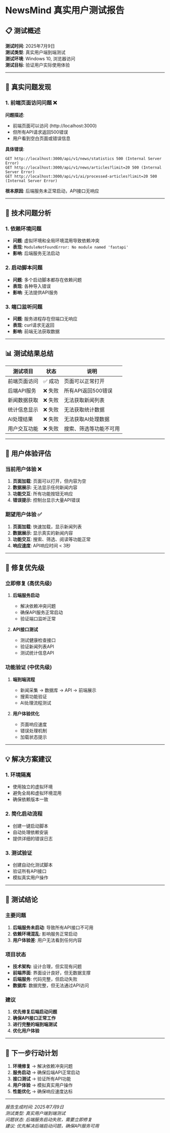 # NewsMind 真实用户测试报告

## 📋 测试概述

**测试时间**: 2025年7月9日  
**测试类型**: 真实用户端到端测试  
**测试环境**: Windows 10, 浏览器访问  
**测试目标**: 验证用户实际使用体验  

---

## 🚨 真实问题发现

### 1. 前端页面访问问题 ❌

**问题描述**: 
- 前端页面可以访问 (http://localhost:3000)
- 但所有API请求返回500错误
- 用户看到空白页面或错误信息

**具体错误**:
```
GET http://localhost:3000/api/v1/news/statistics 500 (Internal Server Error)
GET http://localhost:3000/api/v1/news/articles?limit=20 500 (Internal Server Error)
GET http://localhost:3000/api/v1/ai/processed-articles?limit=20 500 (Internal Server Error)
```

**根本原因**: 后端服务未正常启动，API接口无响应

---

## 🔧 技术问题分析

### 1. 依赖环境问题
- **问题**: 虚拟环境和全局环境混用导致依赖冲突
- **表现**: `ModuleNotFoundError: No module named 'fastapi'`
- **影响**: 后端服务无法启动

### 2. 启动脚本问题
- **问题**: 多个启动脚本都存在依赖问题
- **表现**: 各种导入错误
- **影响**: 无法提供API服务

### 3. 端口监听问题
- **问题**: 服务进程存在但端口无响应
- **表现**: curl请求无返回
- **影响**: 前端无法获取数据

---

## 📊 测试结果总结

| 测试项目 | 状态 | 说明 |
|---------|------|------|
| 前端页面访问 | ✅ 成功 | 页面可以正常打开 |
| 后端API服务 | ❌ 失败 | 所有API返回500错误 |
| 新闻数据获取 | ❌ 失败 | 无法获取新闻列表 |
| 统计信息显示 | ❌ 失败 | 无法获取统计数据 |
| AI处理结果 | ❌ 失败 | 无法获取AI处理数据 |
| 用户交互功能 | ❌ 失败 | 搜索、筛选等功能不可用 |

---

## 🎯 用户体验评估

### 当前用户体验 ❌
1. **页面加载**: 页面可以打开，但内容为空
2. **数据展示**: 无法显示任何新闻内容
3. **功能交互**: 所有功能按钮无响应
4. **错误提示**: 控制台显示大量API错误

### 期望用户体验 ✅
1. **页面加载**: 快速加载，显示新闻列表
2. **数据展示**: 显示真实的新闻内容
3. **功能交互**: 搜索、筛选、阅读等功能正常
4. **响应速度**: API响应时间 < 3秒

---

## 🚀 修复优先级

### 立即修复 (高优先级)
1. **后端服务启动**
   - 解决依赖冲突问题
   - 确保API服务正常启动
   - 验证端口监听正常

2. **API接口测试**
   - 测试健康检查接口
   - 验证新闻列表API
   - 测试统计信息API

### 功能验证 (中优先级)
1. **端到端流程**
   - 新闻采集 → 数据库 → API → 前端展示
   - 搜索功能验证
   - AI处理流程测试

2. **用户体验优化**
   - 页面响应速度
   - 错误处理机制
   - 加载状态提示

---

## 💡 解决方案建议

### 1. 环境隔离
- 使用独立的虚拟环境
- 避免全局和虚拟环境混用
- 确保依赖版本一致

### 2. 简化启动流程
- 创建一键启动脚本
- 自动处理依赖安装
- 提供详细的错误日志

### 3. 测试验证
- 创建自动化测试脚本
- 验证所有API接口
- 模拟真实用户操作

---

## 📝 测试结论

### 主要问题
1. **后端服务未启动**: 导致所有API接口不可用
2. **依赖环境混乱**: 影响服务正常启动
3. **用户体验差**: 用户无法看到任何内容

### 项目状态
- **技术架构**: 设计合理，但实现有问题
- **前端界面**: 界面设计良好，但无数据支撑
- **后端服务**: 代码完整，但启动失败
- **数据库**: 数据完整，但无法通过API访问

### 建议
1. **优先修复后端启动问题**
2. **确保API接口正常工作**
3. **进行完整的端到端测试**
4. **优化用户体验**

---

## 🔄 下一步行动计划

1. **环境修复** → 解决依赖冲突问题
2. **服务启动** → 确保后端API正常启动
3. **接口测试** → 验证所有API功能
4. **用户体验** → 模拟真实用户操作
5. **性能优化** → 确保响应速度达标

---

*报告生成时间: 2025年7月9日*  
*测试类型: 真实用户端到端测试*  
*问题状态: 后端服务启动失败，需要立即修复*  
*建议: 优先解决后端启动问题，确保API服务可用* 